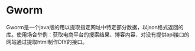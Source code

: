 # Gworm
Gworm是一个java版的用以提取指定网址中特定部分数据，以json格式返回的库。使用场合举例：获取电商平台的搜索结果、博客内容、对没有提供api接口的网站通过提取html制作DIY的接口。
